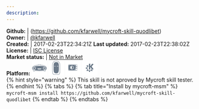 ```yaml
---
description: 
---
```



**Github:** | (https://github.com/kfarwell/mycroft-skill-quodlibet)  
**Owner:** | [@kfarwell](https://github.com/kfarwell)  
**Created:** | 2017-02-23T22:34:21Z  **Last updated:** 2017-02-23T22:38:02Z  
**License:** | [ISC License](https://api.github.com/licenses/isc)  
**Market status:** | [Not in Market](https://market.mycroft.ai/skill/)  
**Platform:**   ![](.gitbook/assets/mark-1-icon.png)  ![](.gitbook/assets/mark-2-icon.png)  ![](.gitbook/assets/picroft-icon.png)  ![](.gitbook/assets/kde.png)   
{% hint style="warning" %}
This skill is not aproved by Mycroft skill tester.
{% endhint %}
  {% tabs %}
{% tab title="Install by mycroft-msm" %}
``` mycroft-msm install https://github.com/kfarwell/mycroft-skill-quodlibet```
{% endtab %}
  {% endtabs %}
  